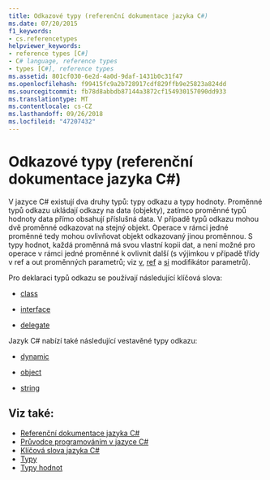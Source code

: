 ```yaml
---
title: Odkazové typy (referenční dokumentace jazyka C#)
ms.date: 07/20/2015
f1_keywords:
- cs.referencetypes
helpviewer_keywords:
- reference types [C#]
- C# language, reference types
- types [C#], reference types
ms.assetid: 801cf030-6e2d-4a0d-9daf-1431b0c31f47
ms.openlocfilehash: f99415fc9a2b728917cdf829ffb9e25823a824dd
ms.sourcegitcommit: fb78d8abbdb87144a3872cf154930157090dd933
ms.translationtype: MT
ms.contentlocale: cs-CZ
ms.lasthandoff: 09/26/2018
ms.locfileid: "47207432"
---
```

# <a name="reference-types-c-reference"></a>Odkazové typy (referenční dokumentace jazyka C#)

V jazyce C# existují dva druhy typů: typy odkazu a typy hodnoty. Proměnné typů odkazu ukládají odkazy na data (objekty), zatímco proměnné typů hodnoty data přímo obsahují příslušná data. V případě typů odkazu mohou dvě proměnné odkazovat na stejný objekt. Operace v rámci jedné proměnné tedy mohou ovlivňovat objekt odkazovaný jinou proměnnou. S typy hodnot, každá proměnná má svou vlastní kopii dat, a není možné pro operace v rámci jedné proměnné k ovlivnit další (s výjimkou v případě třídy v ref a out proměnných parametrů; viz [v](in-parameter-modifier.md), [ref](ref.md) a [si](out-parameter-modifier.md) modifikátor parametrů).

 Pro deklaraci typů odkazu se používají následující klíčová slova:

- [class](class.md)

- [interface](interface.md)

- [delegate](delegate.md)

 Jazyk C# nabízí také následující vestavěné typy odkazu:

- [dynamic](dynamic.md)

- [object](object.md)

- [string](string.md)

## <a name="see-also"></a>Viz také:

- [Referenční dokumentace jazyka C#](../../../csharp/language-reference/index.md)
- [Průvodce programováním v jazyce C#](../../../csharp/programming-guide/index.md)
- [Klíčová slova jazyka C#](index.md)
- [Typy](types.md)
- [Typy hodnot](value-types.md)